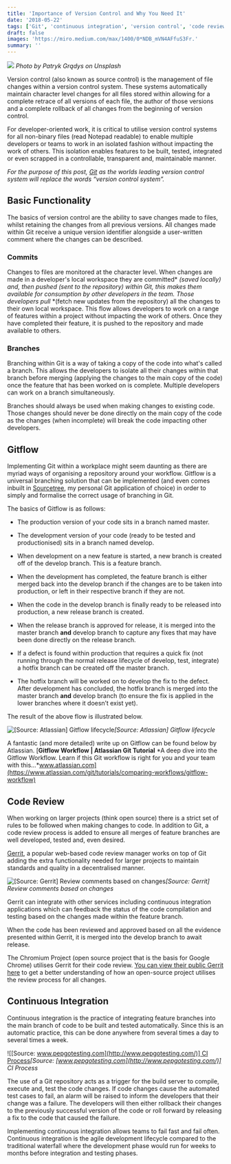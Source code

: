 ```yaml
---
title: 'Importance of Version Control and Why You Need It'
date: '2018-05-22'
tags: ['Git', 'continuous integration', 'version control', 'code review', 'Gitflow', 'CI/CD']
draft: false
images: 'https://miro.medium.com/max/1400/0*NDB_mVN4AFfuS3Fr.'
summary: ''
---
```


![](https://miro.medium.com/max/1400/0*NDB_mVN4AFfuS3Fr.)
_Photo by Patryk Grądys on Unsplash_

Version control (also known as source control) is the management of file changes within a version control system. These systems automatically maintain character level changes for all files stored within allowing for a complete retrace of all versions of each file, the author of those versions and a complete rollback of all changes from the beginning of version control.

For developer-oriented work, it is critical to utilise version control systems for all non-binary files (read Notepad readable) to enable multiple developers or teams to work in an isolated fashion without impacting the work of others. This isolation enables features to be built, tested, integrated or even scrapped in a controllable, transparent and, maintainable manner.

_For the purpose of this post, [Git](https://git-scm.com/) as the worlds leading version control system will replace the words “version control system”._

## Basic Functionality

The basics of version control are the ability to save changes made to files, whilst retaining the changes from all previous versions. All changes made within Git receive a unique version identifier alongside a user-written comment where the changes can be described.

### Commits

Changes to files are monitored at the character level. When changes are made in a developer's local workspace they are committed\* _(saved locally) and, then pushed (sent to the repository) within Git, this makes them available for consumption by other developers in the team. Those developers pull_ \*(fetch new updates from the repository) all the changes to their own local workspace. This flow allows developers to work on a range of features within a project without impacting the work of others. Once they have completed their feature, it is pushed to the repository and made available to others.

### Branches

Branching within Git is a way of taking a copy of the code into what's called a branch. This allows the developers to isolate all their changes within that branch before merging (applying the changes to the main copy of the code) once the feature that has been worked on is complete. Multiple developers can work on a branch simultaneously.

Branches should always be used when making changes to existing code. Those changes should never be done directly on the main copy of the code as the changes (when incomplete) will break the code impacting other developers.

## Gitflow

Implementing Git within a workplace might seem daunting as there are myriad ways of organising a repository around your workflow. Gitflow is a universal branching solution that can be implemented (and even comes inbuilt in [Sourcetree](https://www.sourcetreeapp.com/), my personal Git application of choice) in order to simply and formalise the correct usage of branching in Git.

The basics of Gitflow is as follows:

- The production version of your code sits in a branch named master.

- The development version of your code (ready to be tested and productionised) sits in a branch named develop.

- When development on a new feature is started, a new branch is created off of the develop branch. This is a feature branch.

- When the development has completed, the feature branch is either merged back into the develop branch if the changes are to be taken into production, or left in their respective branch if they are not.

- When the code in the develop branch is finally ready to be released into production, a new release branch is created.

- When the release branch is approved for release, it is merged into the master branch **and** develop branch to capture any fixes that may have been done directly on the release branch.

- If a defect is found within production that requires a quick fix (not running through the normal release lifecycle of develop, test, integrate) a hotfix branch can be created off the master branch.

- The hotfix branch will be worked on to develop the fix to the defect. After development has concluded, the hotfix branch is merged into the master branch **and** develop branch (to ensure the fix is applied in the lower branches where it doesn’t exist yet).

The result of the above flow is illustrated below.

![[Source: Atlassian] Gitflow lifecycle](https://cdn-images-1.medium.com/max/2000/1*8glFPIFZb2tmShzV1TjtYQ.png)_[Source: Atlassian] Gitflow lifecycle_

A fantastic (and more detailed) write up on Gitflow can be found below by Atlassian.
[**Gitflow Workflow | Atlassian Git Tutorial**
*A deep dive into the Gitflow Workflow. Learn if this Git workflow is right for you and your team with this…*www.atlassian.com](https://www.atlassian.com/git/tutorials/comparing-workflows/gitflow-workflow)

## Code Review

When working on larger projects (think open source) there is a strict set of rules to be followed when making changes to code. In addition to Git, a code review process is added to ensure all merges of feature branches are well developed, tested and, even desired.

[Gerrit](https://www.gerritcodereview.com/), a popular web-based code review manager works on top of Git adding the extra functionality needed for larger projects to maintain standards and quality in a decentralised manner.

![[Source: Gerrit] Review comments based on changes](https://cdn-images-1.medium.com/max/2000/1*ELw8loprtidAP_z_aQyY4g.png)_[Source: Gerrit] Review comments based on changes_

Gerrit can integrate with other services including continuous integration applications which can feedback the status of the code compilation and testing based on the changes made within the feature branch.

When the code has been reviewed and approved based on all the evidence presented within Gerrit, it is merged into the develop branch to await release.

The Chromium Project (open source project that is the basis for Google Chrome) utilises Gerrit for their code review. [You can view their public Gerrit here](https://chromium-review.googlesource.com) to get a better understanding of how an open-source project utilises the review process for all changes.

## Continuous Integration

Continuous integration is the practice of integrating feature branches into the main branch of code to be built and tested automatically. Since this is an automatic practice, this can be done anywhere from several times a day to several times a week.

![[Source: [www.pepgotesting.com](http://www.pepgotesting.com/)] CI Process](https://cdn-images-1.medium.com/max/3852/1*8hYrQVHInQcAZE1X4nKa5w.png)_[Source: [www.pepgotesting.com](http://www.pepgotesting.com/)] CI Process_

The use of a Git repository acts as a trigger for the build server to compile, execute and, test the code changes. If code changes cause the automated test cases to fail, an alarm will be raised to inform the developers that their change was a failure. The developers will then either rollback their changes to the previously successful version of the code or roll forward by releasing a fix to the code that caused the failure.

Implementing continuous integration allows teams to fail fast and fail often. Continuous integration is the agile development lifecycle compared to the traditional waterfall where the development phase would run for weeks to months before integration and testing phases.
